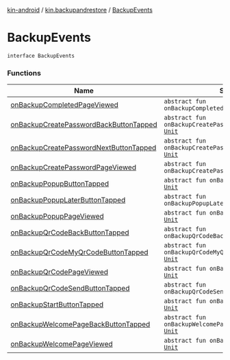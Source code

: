 [kin-android](../../index.md) / [kin.backupandrestore](../index.md) / [BackupEvents](./index.md)

# BackupEvents

`interface BackupEvents`

### Functions

| Name | Summary |
|---|---|
| [onBackupCompletedPageViewed](on-backup-completed-page-viewed.md) | `abstract fun onBackupCompletedPageViewed(): `[`Unit`](https://kotlinlang.org/api/latest/jvm/stdlib/kotlin/-unit/index.html) |
| [onBackupCreatePasswordBackButtonTapped](on-backup-create-password-back-button-tapped.md) | `abstract fun onBackupCreatePasswordBackButtonTapped(): `[`Unit`](https://kotlinlang.org/api/latest/jvm/stdlib/kotlin/-unit/index.html) |
| [onBackupCreatePasswordNextButtonTapped](on-backup-create-password-next-button-tapped.md) | `abstract fun onBackupCreatePasswordNextButtonTapped(): `[`Unit`](https://kotlinlang.org/api/latest/jvm/stdlib/kotlin/-unit/index.html) |
| [onBackupCreatePasswordPageViewed](on-backup-create-password-page-viewed.md) | `abstract fun onBackupCreatePasswordPageViewed(): `[`Unit`](https://kotlinlang.org/api/latest/jvm/stdlib/kotlin/-unit/index.html) |
| [onBackupPopupButtonTapped](on-backup-popup-button-tapped.md) | `abstract fun onBackupPopupButtonTapped(): `[`Unit`](https://kotlinlang.org/api/latest/jvm/stdlib/kotlin/-unit/index.html) |
| [onBackupPopupLaterButtonTapped](on-backup-popup-later-button-tapped.md) | `abstract fun onBackupPopupLaterButtonTapped(): `[`Unit`](https://kotlinlang.org/api/latest/jvm/stdlib/kotlin/-unit/index.html) |
| [onBackupPopupPageViewed](on-backup-popup-page-viewed.md) | `abstract fun onBackupPopupPageViewed(): `[`Unit`](https://kotlinlang.org/api/latest/jvm/stdlib/kotlin/-unit/index.html) |
| [onBackupQrCodeBackButtonTapped](on-backup-qr-code-back-button-tapped.md) | `abstract fun onBackupQrCodeBackButtonTapped(): `[`Unit`](https://kotlinlang.org/api/latest/jvm/stdlib/kotlin/-unit/index.html) |
| [onBackupQrCodeMyQrCodeButtonTapped](on-backup-qr-code-my-qr-code-button-tapped.md) | `abstract fun onBackupQrCodeMyQrCodeButtonTapped(): `[`Unit`](https://kotlinlang.org/api/latest/jvm/stdlib/kotlin/-unit/index.html) |
| [onBackupQrCodePageViewed](on-backup-qr-code-page-viewed.md) | `abstract fun onBackupQrCodePageViewed(): `[`Unit`](https://kotlinlang.org/api/latest/jvm/stdlib/kotlin/-unit/index.html) |
| [onBackupQrCodeSendButtonTapped](on-backup-qr-code-send-button-tapped.md) | `abstract fun onBackupQrCodeSendButtonTapped(): `[`Unit`](https://kotlinlang.org/api/latest/jvm/stdlib/kotlin/-unit/index.html) |
| [onBackupStartButtonTapped](on-backup-start-button-tapped.md) | `abstract fun onBackupStartButtonTapped(): `[`Unit`](https://kotlinlang.org/api/latest/jvm/stdlib/kotlin/-unit/index.html) |
| [onBackupWelcomePageBackButtonTapped](on-backup-welcome-page-back-button-tapped.md) | `abstract fun onBackupWelcomePageBackButtonTapped(): `[`Unit`](https://kotlinlang.org/api/latest/jvm/stdlib/kotlin/-unit/index.html) |
| [onBackupWelcomePageViewed](on-backup-welcome-page-viewed.md) | `abstract fun onBackupWelcomePageViewed(): `[`Unit`](https://kotlinlang.org/api/latest/jvm/stdlib/kotlin/-unit/index.html) |
